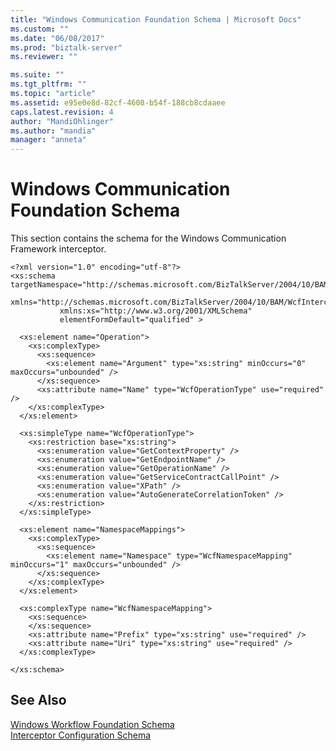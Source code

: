 ```yaml
---
title: "Windows Communication Foundation Schema | Microsoft Docs"
ms.custom: ""
ms.date: "06/08/2017"
ms.prod: "biztalk-server"
ms.reviewer: ""

ms.suite: ""
ms.tgt_pltfrm: ""
ms.topic: "article"
ms.assetid: e95e0e8d-82cf-4608-b54f-188cb8cdaaee
caps.latest.revision: 4
author: "MandiOhlinger"
ms.author: "mandia"
manager: "anneta"
---
```

# Windows Communication Foundation Schema
This section contains the schema for the Windows Communication Framework interceptor.  
  
```  
<?xml version="1.0" encoding="utf-8"?>  
<xs:schema targetNamespace="http://schemas.microsoft.com/BizTalkServer/2004/10/BAM/WcfInterceptorConfiguration"   
           xmlns="http://schemas.microsoft.com/BizTalkServer/2004/10/BAM/WcfInterceptorConfiguration"   
           xmlns:xs="http://www.w3.org/2001/XMLSchema"  
           elementFormDefault="qualified" >  
  
  <xs:element name="Operation">  
    <xs:complexType>  
      <xs:sequence>  
        <xs:element name="Argument" type="xs:string" minOccurs="0" maxOccurs="unbounded" />  
      </xs:sequence>  
      <xs:attribute name="Name" type="WcfOperationType" use="required" />  
    </xs:complexType>  
  </xs:element>  
  
  <xs:simpleType name="WcfOperationType">  
    <xs:restriction base="xs:string">  
      <xs:enumeration value="GetContextProperty" />  
      <xs:enumeration value="GetEndpointName" />  
      <xs:enumeration value="GetOperationName" />  
      <xs:enumeration value="GetServiceContractCallPoint" />  
      <xs:enumeration value="XPath" />  
      <xs:enumeration value="AutoGenerateCorrelationToken" />  
    </xs:restriction>  
  </xs:simpleType>  
  
  <xs:element name="NamespaceMappings">  
    <xs:complexType>  
      <xs:sequence>  
        <xs:element name="Namespace" type="WcfNamespaceMapping" minOccurs="1" maxOccurs="unbounded" />  
      </xs:sequence>  
    </xs:complexType>  
  </xs:element>  
  
  <xs:complexType name="WcfNamespaceMapping">  
    <xs:sequence>  
    </xs:sequence>  
    <xs:attribute name="Prefix" type="xs:string" use="required" />  
    <xs:attribute name="Uri" type="xs:string" use="required" />  
  </xs:complexType>  
  
</xs:schema>  
```  
  
## See Also  
 [Windows Workflow Foundation Schema](../core/windows-workflow-foundation-schema.md)   
 [Interceptor Configuration Schema](../core/interceptor-configuration-schema.md)